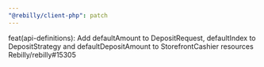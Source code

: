 ```yaml
---
"@rebilly/client-php": patch
---
```


feat(api-definitions): Add defaultAmount to DepositRequest, defaultIndex to DepositStrategy and defaultDepositAmount to StorefrontCashier resources Rebilly/rebilly#15305
